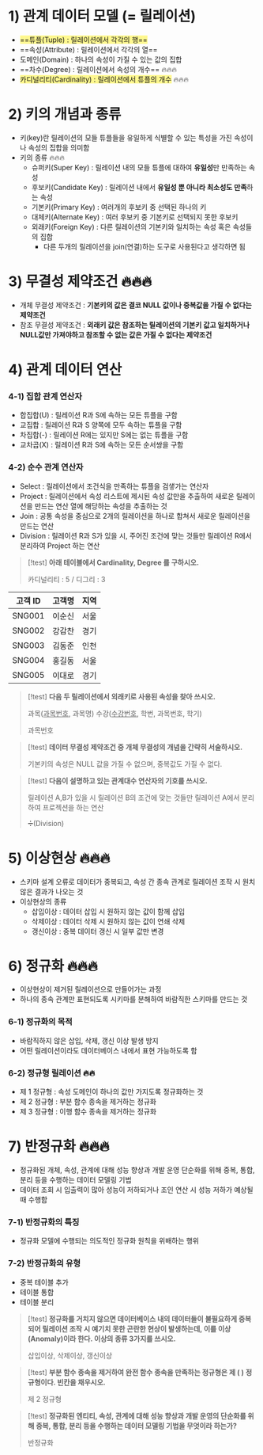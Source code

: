 # 1) 관계 데이터 모델 (= 릴레이션)
- <span style="background:#fff88f">==튜플(Tuple) : 릴레이션에서 각각의 행==</span>
- ==속성(Attribute) : 릴레이션에서 각각의 열==
- 도메인(Domain) : 하나의 속성이 가질 수 있는 값의 집합
- ==차수(Degree) : 릴레이션에서 속성의 개수== 🔥🔥🔥
- <span style="background:#fff88f">카디널리티(Cardinality) : 릴레이션에서 튜플의 개수</span> 🔥🔥🔥

# 2) 키의 개념과 종류
- 키(key)란 릴레이션의 모들 튜플들을 유일하게 식별할 수 있는 특성을 가진 속성이나 속성의 집합을 의미함
- 키의 종류 🔥🔥🔥
	- 슈퍼키(Super Key) : 릴레이션 내의 모들 튜플에 대하여 **유일성**만 만족하는 속성
	- 후보키(Candidate Key) : 릴레이션 내에서 **유일성 뿐 아니라 최소성도 만족**하는 속성
	- 기본키(Primary Key) : 여러개의 후보키 중 선택된 하나의 키
	- 대체키(Alternate Key) : 여러 후보키 중 기본키로 선택되지 못한 후보키
	- 외래키(Foreign Key) : 다른 릴레이션의 기본키와 일치하는 속성 혹은 속성들의 집합
		- 다른 두개의 릴레이션을 join(연결)하는 도구로 사용된다고 생각하면 됨

# 3) 무결성 제약조건 🔥🔥🔥
- 개체 무결성 제약조건 : **기본키의 값은 결코 NULL 값이나 중복값을 가질 수 없다는 제약조건**
- 참조 무결성 제약조건 : **외래키 값은 참조하는 릴레이션의 기본키 값고 일치하거나 NULL값만 가져야하고 참조할 수 없는 값은 가질 수 없다는 제약조건**

# 4) 관계 데이터 연산
### 4-1) 집합 관계 연산자
- 합집합(U) : 릴레이션 R과 S에 속하는 모든 튜플을 구함
- 교집합 : 릴레이션 R과 S 양쪽에 모두 속하는 튜플을 구함
- 차집합(-) : 릴레이션 R에는 있지만 S에는 없는 튜플을 구함
- 교차곱(X) : 릴레이션 R과 S에 속하는 모든 순서쌍을 구함

### 4-2) 순수 관계 연산자
- Select : 릴레이션에서 조건식을 만족하는 튜플을 검샣가는 연산자
- Project : 릴레이션에서 속성 리스트에 제시된 속성 값만을 추출하여 새로운 릴레이션을 만드는 연산
		 열에 해당하는 속성을 추출하는 것
- Join : 공통 속성을 중심으로 2개의 릴레이션을 하나로 합쳐서 새로운 릴레이션을 만드는 연산
- Division : 릴레이션 R과 S가 있을 시, 주어진 조건에 맞는 것들만 릴레이션 R에서 분리하여 Project 하는 연산


>[!test]
>**아래 테이블에서 Cardinality, Degree 를 구하시오.**
>
>카디널리티 : 5 / 디그리 : 3

| 고객 ID  | 고객명 | 지역  |
| ------ | --- | --- |
| SNG001 | 이순신 | 서울  |
| SNG002 | 강감찬 | 경기  |
| SNG003 | 김동준 | 인천  |
| SNG004 | 홍길동 | 서울  |
| SNG005 | 이대로 | 경기  |

>[!test]
>**다음 두 릴레이션에서 외래키로 사용된 속성을 찾아 쓰시오.**
>
>과목(<u>과목번호</u>, 과목명)
>수강(<u>수강번호</u>, 학번, 과목번호, 학기)
>
>과목번호

>[!test]
>**데이터 무결성 제약조건 중 개체 무결성의 개념을 간략히 서술하시오.**
>
>기본키의 속성은 NULL 값을 가질 수 없으며, 중복값도 가질 수 없다.


>[!test]
>**다음이 설명하고 있는 관계대수 연산자의 기호를 쓰시오.**
>
>릴레이션 A,B가 있을 시 릴레이션 B의 조건에 맞는 것들만 릴레이션 A에서 분리하여 프로젝션을 하는 연산
>
>➗(Division)


# 5) 이상현상 🔥🔥🔥
- 스키마 설계 오류로 데이터가 중복되고, 속성 간 종속 관계로 릴레이션 조작 시 원치 않은 결과가 나오는 것
- 이상현상의 종류
	- 삽입이상 : 데이터 삽입 시 원하지 않는 값이 함께 삽입
	- 삭제이상 : 데이터 삭제 시 원하지 않는 값이 연쇄 삭제
	- 갱신이상 : 중복 데이터 갱신 시 일부 값만 변경

# 6) 정규화 🔥🔥🔥
- 이상현상이 제거된 릴레이션으로 만들어가는 과정
- 하나의 종속 관계만 표현되도록 시키마를 분해하여 바람직한 스키마를 만드는 것

### 6-1) 정규화의 목적
- 바람직하지 않은 삽입, 삭제, 갱신 이상 발생 방지
- 어떤 릴레이션이라도 데이터베이스 내에서 표현 가능하도록 함

### 6-2) 정규형 릴레이션 🔥🔥
- 제 1 정규형 : 속성 도메인이 하나의 값만 가지도록 정규화하는 것
- 제 2 정규형 : 부분 함수 종속을 제거하는 정규화
- 제 3 정규형 : 이행 함수 종속을 제거하는 정규화

# 7) 반정규화 🔥🔥🔥
- 정규화된 개체, 속성, 관계에 대해 성능 향상과 개발 운영 단순화를 위해 중복, 통합, 분리 등을 수행하는 데이터 모델링 기법
- 데이터 조회 시 입출력이 많아 성능이 저하되거나 조인 연산 시 성능 저하가 예상될 때 수행함

### 7-1) 반정규화의 특징
- 정규화 모델에 수행되는 의도적인 정규화 원칙을 위배하는 행위

### 7-2) 반정규화의 유형
- 중복 테이블 추가
- 테이블 통합
- 테이블 분리


>[!test]
>**정규화를 거치지 않으면 데이터베이스 내의 데이터들이 불필요하게 중복되어 릴레이션 조작 시 예기치 못한 곤란한 현상이 발생하는데, 이를 이상(Anomaly)이라 한다. 이상의 종류 3가지를 쓰시오.**
>
>삽입이상, 삭제이상, 갱신이상

>[!test]
>**부분 함수 종속을 제거하여 완전 함수 종속을 만족하는 정규형은 제 (   ) 정규형이다. 빈칸을 채우시오.**
>
>제 2 정규형

>[!test]
>**정규화된 엔티티, 속성, 관계에 대해 성능 향상과 개발 운영의 단순화를 위해 중복, 통합, 분리 등을 수행하는 데이터 모델링 기법을 무엇이라 하는가?**
>
>반정규화





